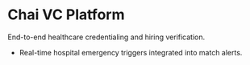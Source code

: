 # Chai VC Platform

End-to-end healthcare credentialing and hiring verification.

- Real-time hospital emergency triggers integrated into match alerts.

